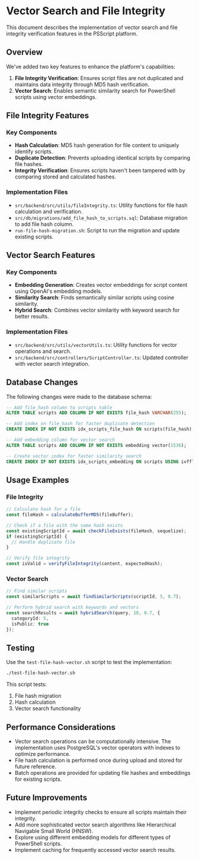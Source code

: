 # Vector Search and File Integrity

This document describes the implementation of vector search and file integrity verification features in the PSScript platform.

## Overview

We've added two key features to enhance the platform's capabilities:

1. **File Integrity Verification**: Ensures script files are not duplicated and maintains data integrity through MD5 hash verification.
2. **Vector Search**: Enables semantic similarity search for PowerShell scripts using vector embeddings.

## File Integrity Features

### Key Components

- **Hash Calculation**: MD5 hash generation for file content to uniquely identify scripts.
- **Duplicate Detection**: Prevents uploading identical scripts by comparing file hashes.
- **Integrity Verification**: Ensures scripts haven't been tampered with by comparing stored and calculated hashes.

### Implementation Files

- `src/backend/src/utils/fileIntegrity.ts`: Utility functions for file hash calculation and verification.
- `src/db/migrations/add_file_hash_to_scripts.sql`: Database migration to add file hash column.
- `run-file-hash-migration.sh`: Script to run the migration and update existing scripts.

## Vector Search Features

### Key Components

- **Embedding Generation**: Creates vector embeddings for script content using OpenAI's embedding models.
- **Similarity Search**: Finds semantically similar scripts using cosine similarity.
- **Hybrid Search**: Combines vector similarity with keyword search for better results.

### Implementation Files

- `src/backend/src/utils/vectorUtils.ts`: Utility functions for vector operations and search.
- `src/backend/src/controllers/ScriptController.ts`: Updated controller with vector search integration.

## Database Changes

The following changes were made to the database schema:

```sql
-- Add file_hash column to scripts table
ALTER TABLE scripts ADD COLUMN IF NOT EXISTS file_hash VARCHAR(255);

-- Add index on file_hash for faster duplicate detection
CREATE INDEX IF NOT EXISTS idx_scripts_file_hash ON scripts(file_hash);

-- Add embedding column for vector search
ALTER TABLE scripts ADD COLUMN IF NOT EXISTS embedding vector(1536);

-- Create vector index for faster similarity search
CREATE INDEX IF NOT EXISTS idx_scripts_embedding ON scripts USING ivfflat (embedding vector_cosine_ops) WITH (lists = 100);
```

## Usage Examples

### File Integrity

```typescript
// Calculate hash for a file
const fileHash = calculateBufferMD5(fileBuffer);

// Check if a file with the same hash exists
const existingScriptId = await checkFileExists(fileHash, sequelize);
if (existingScriptId) {
  // Handle duplicate file
}

// Verify file integrity
const isValid = verifyFileIntegrity(content, expectedHash);
```

### Vector Search

```typescript
// Find similar scripts
const similarScripts = await findSimilarScripts(scriptId, 5, 0.7);

// Perform hybrid search with keywords and vectors
const searchResults = await hybridSearch(query, 10, 0.7, {
  categoryId: 5,
  isPublic: true
});
```

## Testing

Use the `test-file-hash-vector.sh` script to test the implementation:

```bash
./test-file-hash-vector.sh
```

This script tests:
1. File hash migration
2. Hash calculation
3. Vector search functionality

## Performance Considerations

- Vector search operations can be computationally intensive. The implementation uses PostgreSQL's vector operators with indexes to optimize performance.
- File hash calculation is performed once during upload and stored for future reference.
- Batch operations are provided for updating file hashes and embeddings for existing scripts.

## Future Improvements

- Implement periodic integrity checks to ensure all scripts maintain their integrity.
- Add more sophisticated vector search algorithms like Hierarchical Navigable Small World (HNSW).
- Explore using different embedding models for different types of PowerShell scripts.
- Implement caching for frequently accessed vector search results.
